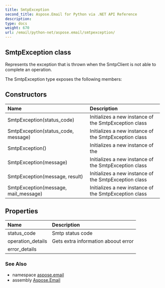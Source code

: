 ```yaml
---
title: SmtpException
second_title: Aspose.Email for Python via .NET API Reference
description: 
type: docs
weight: 670
url: /email/python-net/aspose.email/smtpexception/
---
```


## SmtpException class

Represents the exception that is thrown when the SmtpClient is not able to complete an operation.

The SmtpException type exposes the following members:
## Constructors
| Name | Description |
| :- | :- |
|SmtpException(status_code)|Initializes a new instance of the SmtpException class|
|SmtpException(status_code, message)|Initializes a new instance of the SmtpException class|
|SmtpException()|Initializes a new instance of the|
|SmtpException(message)|Initializes a new instance of the SmtpException class|
|SmtpException(message, result)|Initializes a new instance of the SmtpException class|
|SmtpException(message, mail_message)|Initializes a new instance of the SmtpException class|
## Properties
| Name | Description |
| :- | :- |
|status_code|Smtp status code|
|operation_details|Gets extra information aboout error|
|error_details|  |

### See Also

* namespace [aspose.email](/email/python-net/aspose.email/)
* assembly [Aspose.Email](/slides/python-net/)


